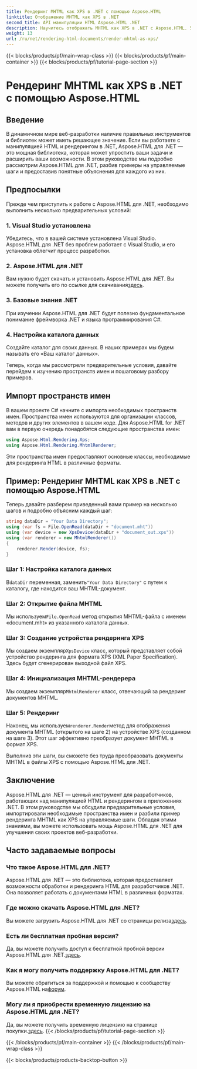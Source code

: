 ```yaml
---
title: Рендеринг MHTML как XPS в .NET с помощью Aspose.HTML
linktitle: Отображение MHTML как XPS в .NET
second_title: API манипуляции HTML Aspose.HTML .NET
description: Научитесь отображать MHTML как XPS в .NET с Aspose.HTML. Улучшите свои навыки работы с HTML и ускорьте свои проекты по веб-разработке!
weight: 13
url: /ru/net/rendering-html-documents/render-mhtml-as-xps/
---
```


{{< blocks/products/pf/main-wrap-class >}}
{{< blocks/products/pf/main-container >}}
{{< blocks/products/pf/tutorial-page-section >}}

# Рендеринг MHTML как XPS в .NET с помощью Aspose.HTML

## Введение

В динамичном мире веб-разработки наличие правильных инструментов и библиотек может иметь решающее значение. Если вы работаете с манипуляцией HTML и рендерингом в .NET, Aspose.HTML для .NET — это мощная библиотека, которая может упростить ваши задачи и расширить ваши возможности. В этом руководстве мы подробно рассмотрим Aspose.HTML для .NET, разбив примеры на управляемые шаги и предоставив понятные объяснения для каждого из них.

## Предпосылки

Прежде чем приступить к работе с Aspose.HTML для .NET, необходимо выполнить несколько предварительных условий:

### 1. Visual Studio установлена

Убедитесь, что в вашей системе установлена Visual Studio. Aspose.HTML для .NET без проблем работает с Visual Studio, и его установка облегчит процесс разработки.

### 2. Aspose.HTML для .NET

 Вам нужно будет скачать и установить Aspose.HTML для .NET. Вы можете получить его по ссылке для скачивания[здесь](https://releases.aspose.com/html/net/).

### 3. Базовые знания .NET

При изучении Aspose.HTML для .NET будет полезно фундаментальное понимание фреймворка .NET и языка программирования C#.

### 4. Настройка каталога данных

Создайте каталог для своих данных. В наших примерах мы будем называть его «Ваш каталог данных».

Теперь, когда мы рассмотрели предварительные условия, давайте перейдем к изучению пространств имен и пошаговому разбору примеров.

## Импорт пространств имен

В вашем проекте C# начните с импорта необходимых пространств имен. Пространства имен используются для организации классов, методов и других элементов в вашем коде. Для Aspose.HTML for .NET вам в первую очередь понадобятся следующие пространства имен:

```csharp
using Aspose.Html.Rendering.Xps;
using Aspose.Html.Rendering.MhtmlRenderer;
```

Эти пространства имен предоставляют основные классы, необходимые для рендеринга HTML в различные форматы.

## Пример: Рендеринг MHTML как XPS в .NET с помощью Aspose.HTML

Теперь давайте разберем приведенный вами пример на несколько шагов и подробно объясним каждый шаг:

```csharp
string dataDir = "Your Data Directory";
using (var fs = File.OpenRead(dataDir + "document.mht"))
using (var device = new XpsDevice(dataDir + "document_out.xps"))
using (var renderer = new MhtmlRenderer())
{
    renderer.Render(device, fs);
}
```

### Шаг 1: Настройка каталога данных

 В`dataDir` переменная, заменить`"Your Data Directory"` с путем к каталогу, где находится ваш MHTML-документ.

### Шаг 2: Открытие файла MHTML

 Мы используем`File.OpenRead` метод открытия MHTML-файла с именем «document.mht» из указанного каталога данных.

### Шаг 3: Создание устройства рендеринга XPS

 Мы создаем экземпляр`XpsDevice` класс, который представляет собой устройство рендеринга для формата XPS (XML Paper Specification). Здесь будет сгенерирован выходной файл XPS.

### Шаг 4: Инициализация MHTML-рендерера

 Мы создаем экземпляр`MhtmlRenderer` класс, отвечающий за рендеринг документов MHTML.

### Шаг 5: Рендеринг

 Наконец, мы используем`renderer.Render`метод для отображения документа MHTML (открытого на шаге 2) на устройстве XPS (созданном на шаге 3). Этот шаг эффективно преобразует документ MHTML в формат XPS.

Выполнив эти шаги, вы сможете без труда преобразовать документы MHTML в файлы XPS с помощью Aspose.HTML для .NET.

## Заключение

Aspose.HTML для .NET — ценный инструмент для разработчиков, работающих над манипуляцией HTML и рендерингом в приложениях .NET. В этом руководстве мы обсудили предварительные условия, импортировали необходимые пространства имен и разбили пример рендеринга MHTML как XPS на управляемые шаги. Обладая этими знаниями, вы можете использовать мощь Aspose.HTML для .NET для улучшения своих проектов веб-разработки.

## Часто задаваемые вопросы

### Что такое Aspose.HTML для .NET?
Aspose.HTML для .NET — это библиотека, которая предоставляет возможности обработки и рендеринга HTML для разработчиков .NET. Она позволяет работать с документами HTML в различных форматах.

### Где можно скачать Aspose.HTML для .NET?
 Вы можете загрузить Aspose.HTML для .NET со страницы релиза[здесь](https://releases.aspose.com/html/net/).

### Есть ли бесплатная пробная версия?
 Да, вы можете получить доступ к бесплатной пробной версии Aspose.HTML для .NET.[здесь](https://releases.aspose.com/).

### Как я могу получить поддержку Aspose.HTML для .NET?
Вы можете обратиться за поддержкой и помощью к сообществу Aspose.HTML на[форум](https://forum.aspose.com/).

### Могу ли я приобрести временную лицензию на Aspose.HTML для .NET?
 Да, вы можете получить временную лицензию на странице покупки.[здесь](https://purchase.aspose.com/temporary-license/).
{{< /blocks/products/pf/tutorial-page-section >}}

{{< /blocks/products/pf/main-container >}}
{{< /blocks/products/pf/main-wrap-class >}}

{{< blocks/products/products-backtop-button >}}
